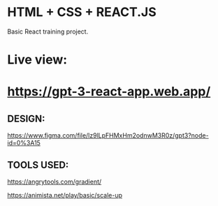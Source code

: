 # HTML + CSS + REACT.JS 

Basic React training project.

# Live view: <br>
# https://gpt-3-react-app.web.app/

######

## DESIGN:

https://www.figma.com/file/lz9lLpFHMxHm2odnwM3R0z/gpt3?node-id=0%3A15

## TOOLS USED:

https://angrytools.com/gradient/

https://animista.net/play/basic/scale-up

######

######

######

######

######

######

######

######

######

######

######


